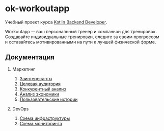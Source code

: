 # ok-workoutapp

Учебный проект курса
[Kotlin Backend Developer](https://otus.ru/lessons/kotlin/?int_source=courses_catalog&int_term=programming).


Workoutapp -- ваш персональный тренер и компаньон для тренировок. Создавайте индивидуальные
тренировки, следите за своим прогрессом и оставайтесь мотивированными на пути к лучшей физической форме.


## Документация

1. Маркетинг
    1. [Заинтересанты](./docs/01-marketing/02-stakeholders.md)
    2. [Целевая аудитория](./docs/01-marketing/01-target-audience.md)
    3. [Конкурентный анализ](./docs/01-marketing/03-concurrency.md)
    4. [Анализ экономики](./docs/01-marketing/04-economy.md)
    5. [Пользовательские истории](./docs/01-marketing/05-user-stories.md)

2. DevOps
   1. [Схема инфраструктуры](./docs/02-devops/01-infrastruture.md)
   2. [Схема мониторинга](./docs/02-devops/02-monitoring.md)

[//]: # (    1. [Схема инфраструктуры]&#40;./docs/02-devops/01-infrastruture.md&#41;)

[//]: # (    2. [Схема мониторинга]&#40;./docs/02-devops/02-monitoring.md&#41;)

[//]: # (3. Тесты)

[//]: # (4. Архитектура)

[//]: # (    1. [Компонентная схема]&#40;./docs/04-architecture/01-arch.md&#41;)

[//]: # (    2. [Интеграционная схема]&#40;./docs/04-architecture/02-integration.md&#41;)

[//]: # (    3. [Описание API]&#40;./docs/04-architecture/03-api.md&#41;)
